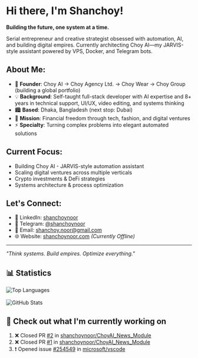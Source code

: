 # Hi there, I'm Shanchoy!

**Building the future, one system at a time.**

Serial entrepreneur and creative strategist obsessed with automation, AI, and building digital empires. Currently architecting Choy AI—my JARVIS-style assistant powered by VPS, Docker, and Telegram bots.

## **About Me:**
* 🚀 **Founder**: Choy AI → Choy Agency Ltd. → Choy Wear → Choy Group (building a global portfolio)
* 💡 **Background**: Self-taught full-stack developer with AI expertise and 8+ years in technical support, UI/UX, video editing, and systems thinking
* 🏙️ **Based**: Dhaka, Bangladesh (next stop: Dubai)
* 🎯 **Mission**: Financial freedom through tech, fashion, and digital ventures
* ⚡ **Specialty**: Turning complex problems into elegant automated solutions

## **Current Focus:**
* Building Choy AI - JARVIS-style automation assistant
* Scaling digital ventures across multiple verticals
* Crypto investments & DeFi strategies
* Systems architecture & process optimization

## **Let's Connect:**
* 💼 LinkedIn: [shanchoynoor](https://linkedin.com/in/shanchoynoor)
* 💬 Telegram: [@shanchoynoor](https://t.me/shanchoynoor)
* 📧 Email: [shanchoy.noor@gmail.com](mailto:shanchoy.noor@gmail.com)
* 🌐 Website: [shanchoynoor.com](https://shanchoynoor.com) *(Currently Offline)*

---
*"Think systems. Build empires. Optimize everything."*


## **📊 Statistics**
![Top Languages](https://github-readme-stats.vercel.app/api/top-langs/?username=shanchoynoor&layout=compact&theme=light)
<br>
<br>
![GitHub Stats](https://github-readme-stats.vercel.app/api?username=shanchoynoor&show_icons=true&theme=light)

## **👷 Check out what I'm currently working on**
<!--START_SECTION:activity-->
1. ❌ Closed PR [#2](https://github.com/shanchoynoor/ChoyAI_News_Module/pull/2) in [shanchoynoor/ChoyAI_News_Module](https://github.com/shanchoynoor/ChoyAI_News_Module)
2. ❌ Closed PR [#1](https://github.com/shanchoynoor/ChoyAI_News_Module/pull/1) in [shanchoynoor/ChoyAI_News_Module](https://github.com/shanchoynoor/ChoyAI_News_Module)
3. ❗ Opened issue [#254549](https://github.com/microsoft/vscode/issues/254549) in [microsoft/vscode](https://github.com/microsoft/vscode)
<!--END_SECTION:activity-->
          

